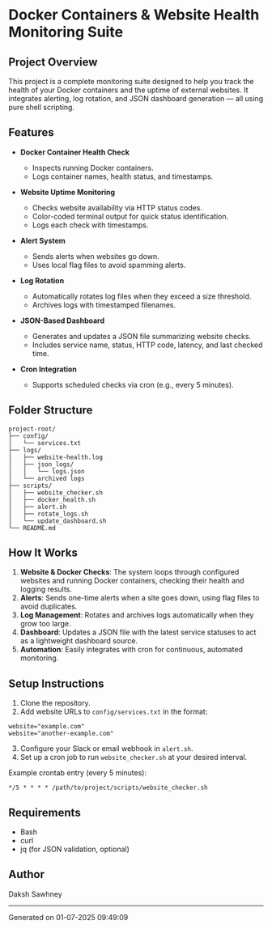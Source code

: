 # Docker Containers & Website Health Monitoring Suite

## Project Overview

This project is a complete monitoring suite designed to help you track the health of your Docker containers and the uptime of external websites. It integrates alerting, log rotation, and JSON dashboard generation — all using pure shell scripting.

## Features

- **Docker Container Health Check**
  - Inspects running Docker containers.
  - Logs container names, health status, and timestamps.

- **Website Uptime Monitoring**
  - Checks website availability via HTTP status codes.
  - Color-coded terminal output for quick status identification.
  - Logs each check with timestamps.

- **Alert System**
  - Sends alerts when websites go down.
  - Uses local flag files to avoid spamming alerts.

- **Log Rotation**
  - Automatically rotates log files when they exceed a size threshold.
  - Archives logs with timestamped filenames.

- **JSON-Based Dashboard**
  - Generates and updates a JSON file summarizing website checks.
  - Includes service name, status, HTTP code, latency, and last checked time.

- **Cron Integration**
  - Supports scheduled checks via cron (e.g., every 5 minutes).

## Folder Structure

```
project-root/
├── config/
│   └── services.txt
├── logs/
│   ├── website-health.log
│   ├── json_logs/
│   │   └── logs.json
│   └── archived logs
├── scripts/
│   ├── website_checker.sh
│   ├── docker_health.sh
│   ├── alert.sh
│   ├── rotate_logs.sh
│   └── update_dashboard.sh
└── README.md
```

## How It Works

1. **Website & Docker Checks**: The system loops through configured websites and running Docker containers, checking their health and logging results.
2. **Alerts**: Sends one-time alerts when a site goes down, using flag files to avoid duplicates.
3. **Log Management**: Rotates and archives logs automatically when they grow too large.
4. **Dashboard**: Updates a JSON file with the latest service statuses to act as a lightweight dashboard source.
5. **Automation**: Easily integrates with cron for continuous, automated monitoring.

## Setup Instructions

1. Clone the repository.
2. Add website URLs to `config/services.txt` in the format:

```
website="example.com"
website="another-example.com"
```

3. Configure your Slack or email webhook in `alert.sh`.
4. Set up a cron job to run `website_checker.sh` at your desired interval.

Example crontab entry (every 5 minutes):

```
*/5 * * * * /path/to/project/scripts/website_checker.sh
```

## Requirements

- Bash
- curl
- jq (for JSON validation, optional)

## Author

Daksh Sawhney

---

Generated on 01-07-2025 09:49:09
